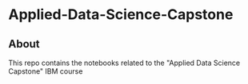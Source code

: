 # Applied-Data-Science-Capstone

## About

This repo contains the notebooks related to the "Applied Data Science Capstone" IBM course
